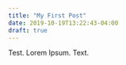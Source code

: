 ```yaml
---
title: "My First Post"
date: 2019-10-19T13:22:43-04:00
draft: true
---
```


Test.
Lorem Ipsum.
Text.
